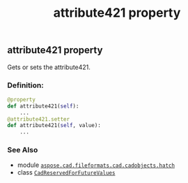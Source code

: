 ﻿---
title: attribute421 property
second_title: Aspose.CAD for Python via .NET API References
description: 
type: docs
weight: 30
url: /aspose.cad.fileformats.cad.cadobjects.hatch/cadreservedforfuturevalues/attribute421/
is_root: false
---

## attribute421 property


Gets or sets the attribute421.
### Definition:
```python
@property
def attribute421(self):
    ...
@attribute421.setter
def attribute421(self, value):
    ...
```

### See Also
* module [`aspose.cad.fileformats.cad.cadobjects.hatch`](../../)
* class [`CadReservedForFutureValues`](/cad/python-net/aspose.cad.fileformats.cad.cadobjects.hatch/cadreservedforfuturevalues)
